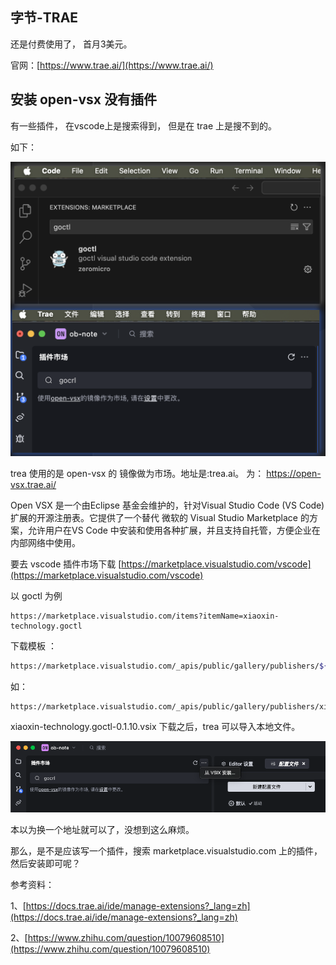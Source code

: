 
## 字节-TRAE

还是付费使用了， 首月3美元。 

官网：[https://www.trae.ai/](https://www.trae.ai/)

## 安装 open-vsx 没有插件

有一些插件， 在vscode上是搜索得到， 但是在 trae 上是搜不到的。 

如下： 

![](assets/trea-2025-07-14_16-10-13.png)

trea 使用的是 open-vsx 的 镜像做为市场。地址是:trea.ai。 为： https://open-vsx.trae.ai/ 

Open VSX 是一个由Eclipse 基金会维护的，针对Visual Studio Code (VS Code) 扩展的开源注册表。它提供了一个替代 微软的 Visual Studio Marketplace 的方案，允许用户在VS Code 中安装和使用各种扩展，并且支持自托管，方便企业在内部网络中使用。

要去 vscode 插件市场下载 [https://marketplace.visualstudio.com/vscode](https://marketplace.visualstudio.com/vscode)   


以 goctl 为例 

```
https://marketplace.visualstudio.com/items?itemName=xiaoxin-technology.goctl

```

下载模板 ： 

```sh
https://marketplace.visualstudio.com/_apis/public/gallery/publishers/${itemName.fieldA}/vsextensions/${itemName.fieldB}/${version}/vspackage
```
如： 

```sh
https://marketplace.visualstudio.com/_apis/public/gallery/publishers/xiaoxin-technology/vsextensions/goctl/0.1.10/vspackage

```

xiaoxin-technology.goctl-0.1.10.vsix 下载之后，trea 可以导入本地文件。 

![](assets/trea-2025-07-14_17-19-52.png)


本以为换一个地址就可以了，没想到这么麻烦。

那么，是不是应该写一个插件，搜索 marketplace.visualstudio.com 上的插件，然后安装即可呢？


参考资料：

1、[https://docs.trae.ai/ide/manage-extensions?_lang=zh](https://docs.trae.ai/ide/manage-extensions?_lang=zh)

2、[https://www.zhihu.com/question/10079608510](https://www.zhihu.com/question/10079608510)





